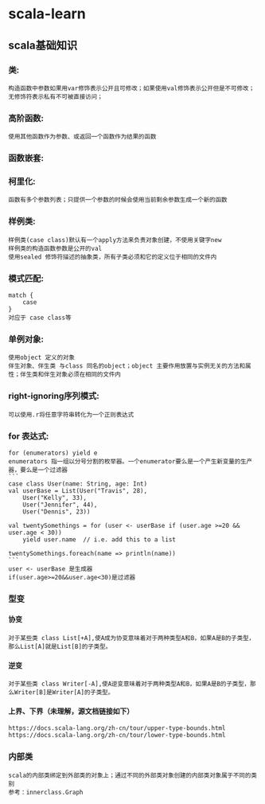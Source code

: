 # scala-learn

## scala基础知识
### 类:      
	构造函数中参数如果用var修饰表示公开且可修改；如果使用val修饰表示公开但是不可修改；无修饰符表示私有不可被直接访问；     
### 高阶函数:   
	使用其他函数作为参数、或返回一个函数作为结果的函数   
### 函数嵌套:   
	
### 柯里化:   
	函数有多个参数列表；只提供一个参数的时候会使用当前剩余参数生成一个新的函数   
### 样例类:   
	样例类(case class)默认有一个apply方法来负责对象创建，不使用关键字new     
	样例类的构造函数参数是公开的val     
	使用sealed 修饰符描述的抽象类，所有子类必须和它的定义位于相同的文件内     
### 模式匹配:   
	match {    
		case     
	}     
	对应于 case class等    
### 单例对象:    
	使用object 定义的对象     
	伴生对象、伴生类 与class 同名的object；object 主要作用放置与实例无关的方法和属性；伴生类和伴生对象必须在相同的文件内     
### right-ignoring序列模式:
	可以使用.r将任意字符串转化为一个正则表达式   
### for 表达式:
	for (enumerators) yield e      
	enumerators 指一组以分号分割的枚举器。一个enumerator要么是一个产生新变量的生产器，要么是一个过滤器     
	```
	case class User(name: String, age: Int)
	val userBase = List(User("Travis", 28),
  		User("Kelly", 33),
  		User("Jennifer", 44),
  		User("Dennis", 23))

	val twentySomethings = for (user <- userBase if (user.age >=20 && user.age < 30))
  		yield user.name  // i.e. add this to a list

	twentySomethings.foreach(name => println(name))
	```
	user <- userBase 是生成器      
	if(user.age>=20&&user.age<30)是过滤器  

### 型变
#### 协变
    对于某些类 class List[+A],使A成为协变意味着对于两种类型A和B，如果A是B的子类型，那么List[A]就是List[B]的子类型。
#### 逆变
    对于某些类 class Writer[-A],使A逆变意味着对于两种类型A和B，如果A是B的子类型，那么Writer[B]是Writer[A]的子类型。
#### 上界、下界（未理解，源文档链接如下）
    https://docs.scala-lang.org/zh-cn/tour/upper-type-bounds.html     
    https://docs.scala-lang.org/zh-cn/tour/lower-type-bounds.html    

### 内部类
    scala的内部类绑定到外部类的对象上；通过不同的外部类对象创建的内部类对象属于不同的类别       
    参考：innerclass.Graph





